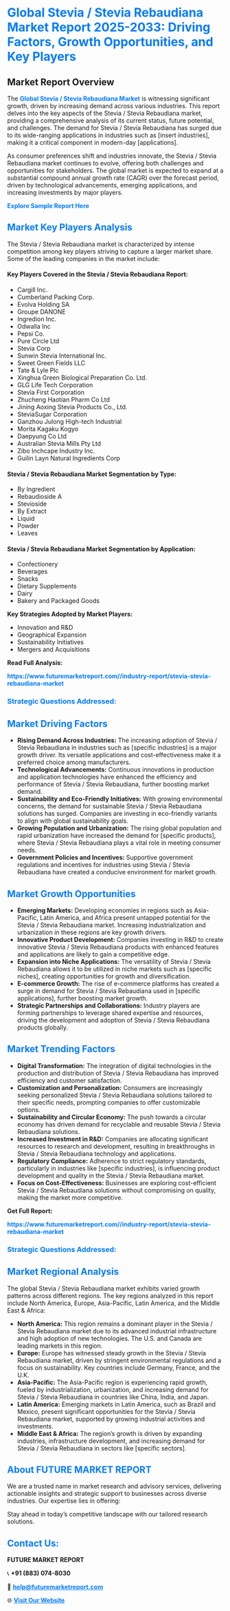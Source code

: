 <h1 style="color: #007BFF;">Global Stevia / Stevia Rebaudiana Market Report 2025-2033: Driving Factors, Growth Opportunities, and Key Players</h1>

<section id="overview">
<h2>Market Report Overview</h2>
<p>The <a href="https://www.futuremarketreport.com//industry-report/stevia-stevia-rebaudiana-market" style="color: #007BFF; text-decoration: none;"><strong>Global Stevia / Stevia Rebaudiana Market</strong></a> is witnessing significant growth, driven by increasing demand across various industries. This report delves into the key aspects of the Stevia / Stevia Rebaudiana market, providing a comprehensive analysis of its current status, future potential, and challenges. The demand for Stevia / Stevia Rebaudiana has surged due to its wide-ranging applications in industries such as [insert industries], making it a critical component in modern-day [applications].</p>
<p>As consumer preferences shift and industries innovate, the Stevia / Stevia Rebaudiana market continues to evolve, offering both challenges and opportunities for stakeholders. The global market is expected to expand at a substantial compound annual growth rate (CAGR) over the forecast period, driven by technological advancements, emerging applications, and increasing investments by major players.</p>
</section>

<section id="overview">
<p><a href="https://www.futuremarketreport.com//request-sample/reportId=91091" style="color: #007BFF; text-decoration: none;"><strong>Explore Sample Report Here</strong></a></p>
</section>

<section id="key-players">
<h2 style="color: #007BFF;">Market Key Players Analysis</h2>
<p>The Stevia / Stevia Rebaudiana market is characterized by intense competition among key players striving to capture a larger market share. Some of the leading companies in the market include:</p>
<h4>Key Players Covered in the Stevia / Stevia Rebaudiana Report:</h4>
<ul><li>Cargill Inc.</li><li>Cumberland Packing Corp.</li><li>Evolva Holding SA</li><li>Groupe DANONE</li><li>Ingredion Inc.</li><li>Odwalla Inc</li><li>Pepsi Co.</li><li>Pure Circle Ltd</li><li>Stevia Corp</li><li>Sunwin Stevia International Inc.</li><li>Sweet Green Fields LLC</li><li>Tate &amp; Lyle Plc</li><li>Xinghua Green Biological Preparation Co. Ltd.</li><li>GLG Life Tech Corporation</li><li>Stevia First Corporation</li><li>Zhucheng Haotian Pharm Co Ltd</li><li>Jining Aoxing Stevia Products Co., Ltd.</li><li>SteviaSugar Corporation</li><li>Ganzhou Julong High-tech Industrial</li><li>Morita Kagaku Kogyo</li><li>Daepyung Co Ltd</li><li>Australian Stevia Mills Pty Ltd</li><li>Zibo Inchcape Industry Inc.</li><li>Guilin Layn Natural Ingredients Corp</li></ul>
<h4>Stevia / Stevia Rebaudiana Market Segmentation by Type:</h4>
<ul><li>By Ingredient</li><li>Rebaudioside A</li><li>Stevioside</li><li>By Extract</li><li>Liquid</li><li>Powder</li><li>Leaves</li></ul>

<h4>Stevia / Stevia Rebaudiana Market Segmentation by Application:</h4>
<ul><li>Confectionery</li><li>Beverages</li><li>Snacks</li><li>Dietary Supplements</li><li>Dairy</li><li>Bakery and Packaged Goods</li></ul>
<p><strong>Key Strategies Adopted by Market Players:</strong></p>
<ul>
<li>Innovation and R&D</li>
<li>Geographical Expansion</li>
<li>Sustainability Initiatives</li>
<li>Mergers and Acquisitions</li>
</ul>
</section>

<section>
<p><strong>Read Full Analysis: </strong></p><a href="https://www.futuremarketreport.com//industry-report/stevia-stevia-rebaudiana-market" style="color: #007BFF; text-decoration: none;"><strong>https://www.futuremarketreport.com//industry-report/stevia-stevia-rebaudiana-market</strong></a>
<h3 style="color: #007BFF;">Strategic Questions Addressed:</h3>
</section>

<section id="driving-factors">
<h2 style="color: #007BFF;">Market Driving Factors</h2>
<ul>
<li><strong>Rising Demand Across Industries:</strong> The increasing adoption of Stevia / Stevia Rebaudiana in industries such as [specific industries] is a major growth driver. Its versatile applications and cost-effectiveness make it a preferred choice among manufacturers.</li>
<li><strong>Technological Advancements:</strong> Continuous innovations in production and application technologies have enhanced the efficiency and performance of Stevia / Stevia Rebaudiana, further boosting market demand.</li>
<li><strong>Sustainability and Eco-Friendly Initiatives:</strong> With growing environmental concerns, the demand for sustainable Stevia / Stevia Rebaudiana solutions has surged. Companies are investing in eco-friendly variants to align with global sustainability goals.</li>
<li><strong>Growing Population and Urbanization:</strong> The rising global population and rapid urbanization have increased the demand for [specific products], where Stevia / Stevia Rebaudiana plays a vital role in meeting consumer needs.</li>
<li><strong>Government Policies and Incentives:</strong> Supportive government regulations and incentives for industries using Stevia / Stevia Rebaudiana have created a conducive environment for market growth.</li>
</ul>
</section>

<section id="growth-opportunities">
<h2 style="color: #007BFF;">Market Growth Opportunities</h2>
<ul>
<li><strong>Emerging Markets:</strong> Developing economies in regions such as Asia-Pacific, Latin America, and Africa present untapped potential for the Stevia / Stevia Rebaudiana market. Increasing industrialization and urbanization in these regions are key growth drivers.</li>
<li><strong>Innovative Product Development:</strong> Companies investing in R&D to create innovative Stevia / Stevia Rebaudiana products with enhanced features and applications are likely to gain a competitive edge.</li>
<li><strong>Expansion into Niche Applications:</strong> The versatility of Stevia / Stevia Rebaudiana allows it to be utilized in niche markets such as [specific niches], creating opportunities for growth and diversification.</li>
<li><strong>E-commerce Growth:</strong> The rise of e-commerce platforms has created a surge in demand for Stevia / Stevia Rebaudiana used in [specific applications], further boosting market growth.</li>
<li><strong>Strategic Partnerships and Collaborations:</strong> Industry players are forming partnerships to leverage shared expertise and resources, driving the development and adoption of Stevia / Stevia Rebaudiana products globally.</li>
</ul>
</section>

<section id="trending-factors">
<h2 style="color: #007BFF;">Market Trending Factors</h2>
<ul>
<li><strong>Digital Transformation:</strong> The integration of digital technologies in the production and distribution of Stevia / Stevia Rebaudiana has improved efficiency and customer satisfaction.</li>
<li><strong>Customization and Personalization:</strong> Consumers are increasingly seeking personalized Stevia / Stevia Rebaudiana solutions tailored to their specific needs, prompting companies to offer customizable options.</li>
<li><strong>Sustainability and Circular Economy:</strong> The push towards a circular economy has driven demand for recyclable and reusable Stevia / Stevia Rebaudiana solutions.</li>
<li><strong>Increased Investment in R&D:</strong> Companies are allocating significant resources to research and development, resulting in breakthroughs in Stevia / Stevia Rebaudiana technology and applications.</li>
<li><strong>Regulatory Compliance:</strong> Adherence to strict regulatory standards, particularly in industries like [specific industries], is influencing product development and quality in the Stevia / Stevia Rebaudiana market.</li>
<li><strong>Focus on Cost-Effectiveness:</strong> Businesses are exploring cost-efficient Stevia / Stevia Rebaudiana solutions without compromising on quality, making the market more competitive.</li>
</ul>
</section>

<section>
<p><strong>Get Full Report: </strong></p><a href="https://www.futuremarketreport.com//industry-report/stevia-stevia-rebaudiana-market" style="color: #007BFF; text-decoration: none;"><strong>https://www.futuremarketreport.com//industry-report/stevia-stevia-rebaudiana-market</strong></a>
<h3 style="color: #007BFF;">Strategic Questions Addressed:</h3>
</section>


<section id="regional-analysis">
<h2 style="color: #007BFF;">Market Regional Analysis</h2>
<p>The global Stevia / Stevia Rebaudiana market exhibits varied growth patterns across different regions. The key regions analyzed in this report include North America, Europe, Asia-Pacific, Latin America, and the Middle East & Africa:</p>
<ul>
<li><strong>North America:</strong> This region remains a dominant player in the Stevia / Stevia Rebaudiana market due to its advanced industrial infrastructure and high adoption of new technologies. The U.S. and Canada are leading markets in this region.</li>
<li><strong>Europe:</strong> Europe has witnessed steady growth in the Stevia / Stevia Rebaudiana market, driven by stringent environmental regulations and a focus on sustainability. Key countries include Germany, France, and the U.K.</li>
<li><strong>Asia-Pacific:</strong> The Asia-Pacific region is experiencing rapid growth, fueled by industrialization, urbanization, and increasing demand for Stevia / Stevia Rebaudiana in countries like China, India, and Japan.</li>
<li><strong>Latin America:</strong> Emerging markets in Latin America, such as Brazil and Mexico, present significant opportunities for the Stevia / Stevia Rebaudiana market, supported by growing industrial activities and investments.</li>
<li><strong>Middle East & Africa:</strong> The region’s growth is driven by expanding industries, infrastructure development, and increasing demand for Stevia / Stevia Rebaudiana in sectors like [specific sectors].</li>
</ul>
</section>

<footer>
<h2 style="color: #007BFF;">About FUTURE MARKET REPORT</h2>
<p>We are a trusted name in market research and advisory services, delivering actionable insights and strategic support to businesses across diverse industries. Our expertise lies in offering:</p>

<p>Stay ahead in today’s competitive landscape with our tailored research solutions.</p>

<h2 style="color: #007BFF;">Contact Us:</h2>
<p><strong>FUTURE MARKET REPORT</strong></p>
<p>📞 <strong>+91 (883) 074-8030</strong></p>
<p>📧 <strong><a href="mailto:help@futuremarketreport.com" style="color: #007BFF;">help@futuremarketreport.com</a></strong></p>
<p>🌐 <strong><a href="https://www.futuremarketreport.com/" style="color: #007BFF;">Visit Our Website</a></strong></p>
</footer>